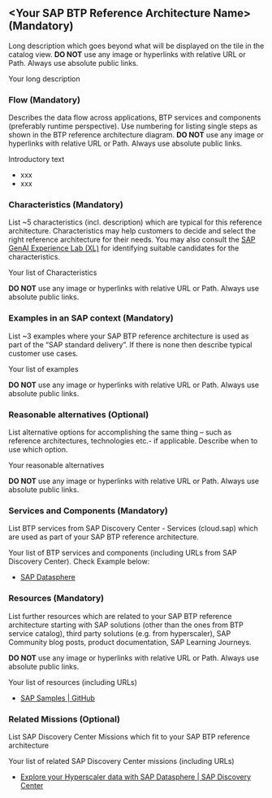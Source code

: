 <!-- [IMPORTANT] Do not remove the comments below. These comments are necessary for importing the content to DC -->

<!-- dc-ref-arch-metadata : 
    {
        "id": "Small cased alphanumeric unique identified. Max 255 characters. E.g.: ref-archmaster-data-integration",
        "name": "Public name as shown in catalog view.  Max 255 characters. E.g.: Master Data Integration",
        "shortDescription": "Public short description as shown in catalog view.  Max 255 characters. E.g.: With the help of master data integration, you can share replicate master data objects across connected business applications.",
        "archDiagramLink": "Relative path to image. Max 1024 characters. E.g.: images/ref-arch-master-data-integration.png",
        "tags": "Comma separated string; With or without space (follow any 1 throughout). Used for search & search engine optimization (invisible in DC). Max 1024 characters. E.g.: Integration , sap integration suite, isa-m",
        "category": "Category to which the ref arch belongs. Avaiable categories - Integration, Hyperscaler, Data Analytics"
    }
dc-ref-arch-metadata  -->

<!-- dc-ref-arch-detail-page-start -->
## <**Your SAP BTP Reference Architecture Name**> (Mandatory)

Long description which goes beyond what will be displayed on the tile in the catalog view. 
**DO NOT** use any image or hyperlinks with relative URL or Path. Always use absolute public links.

Your long description

### Flow (Mandatory)

Describes the data flow across applications, BTP services and components (preferably runtime perspective). Use numbering for listing single steps as shown in the BTP reference architecture diagram.
**DO NOT** use any image or hyperlinks with relative URL or Path. Always use absolute public links.

Introductory text  
- xxx
- xxx

### Characteristics (Mandatory)

List ~5 characteristics (incl. description) which are typical for this reference architecture. Characteristics may help customers to decide and select the right reference architecture for their needs. You may also consult the [SAP GenAI Experience Lab (XL)](https://sapit-core-playground-vole.ai-launchpad.prod.eu-central-1.aws.apps.ml.hana.ondemand.com/aic/index.html#/generativeaihub?workspace=sap-genai-xl&resourceGroup=default&/g/prompteditor) for identifying suitable candidates for the characteristics.

Your list of Characteristics

**DO NOT** use any image or hyperlinks with relative URL or Path. Always use absolute public links.

### Examples in an SAP context (Mandatory)

List ~3 examples where your SAP BTP reference architecture is used as part of the “SAP standard delivery”. If there is none then describe typical customer use cases.

Your list of examples

**DO NOT** use any image or hyperlinks with relative URL or Path. Always use absolute public links.


### Reasonable alternatives (Optional)

List alternative options for accomplishing the same thing – such as reference architectures, technologies etc.- if applicable. Describe when to use which option.

Your reasonable alternatives

**DO NOT** use any image or hyperlinks with relative URL or Path. Always use absolute public links.

<!-- dc-ref-arch-detail-page-end -->

### Services and Components (Mandatory)

List BTP services from SAP Discovery Center - Services (cloud.sap) which are used as part of your SAP BTP reference architecture.

Your list of BTP services and components (including URLs from SAP Discovery Center). Check Example below:

<!-- dc-ref-arch-services-start -->
- [SAP Datasphere](https://discovery-center.cloud.sap/#/serviceCatalog/sap-datasphere)
<!-- dc-ref-arch-services-end -->

### Resources (Mandatory)

List further resources which are related to your SAP BTP reference architecture starting with SAP solutions (other than the ones from BTP service catalog), third party solutions (e.g. from hyperscaler), SAP Community blog posts, product documentation, SAP Learning Journeys.

**DO NOT** use any image or hyperlinks with relative URL or Path. Always use absolute public links. 

Your list of resources (including URLs)

<!-- dc-ref-arch-resources-start -->
- [SAP Samples | GitHub ](https://github.com/SAP-samples/data-warehouse-cloud-fedml)
<!-- dc-ref-arch-resources-end -->

### Related Missions (Optional)

List SAP Discovery Center Missions which fit to your SAP BTP reference architecture

Your list of related SAP Discovery Center missions (including URLs)

<!-- dc-ref-arch-related-missions-start -->
- [Explore your Hyperscaler data with SAP Datasphere | SAP Discovery Center](https://discovery-center.cloud.sap/missiondetail/3656/3699/)
<!-- dc-ref-arch-related-missions-end -->
